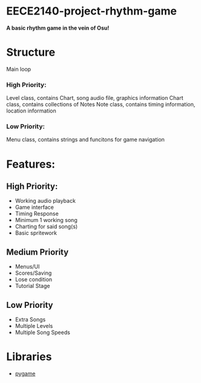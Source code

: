 # EECE2140-project-rhythm-game

**A basic rhythm game in the vein of Osu!**

# Structure

Main loop

### High Priority:
Level class, contains Chart, song audio file, graphics information
Chart class, contains collections of Notes
Note class, contains timing information, location information

### Low Priority:
Menu class, contains strings and funcitons for game navigation

# Features:

## High Priority:

- Working audio playback
- Game interface
- Timing Response
- Minimum 1 working song
- Charting for said song(s)
- Basic spritework

## Medium Priority

- Menus/UI
- Scores/Saving
- Lose condition
- Tutorial Stage

## Low Priority

- Extra Songs
- Multiple Levels
- Multiple Song Speeds

# Libraries

- [pygame](https://www.pygame.org/)
